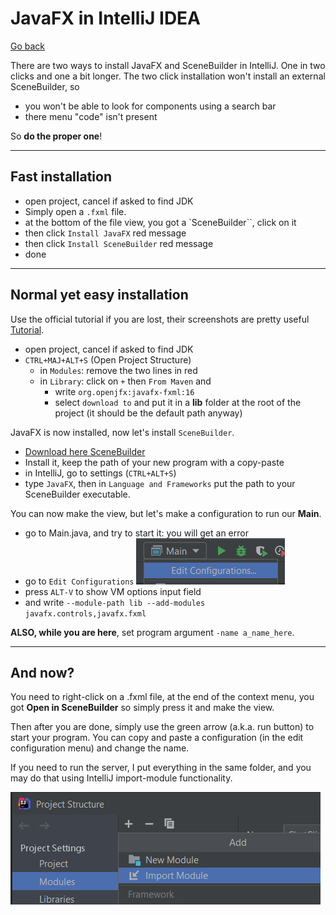 # JavaFX in IntelliJ IDEA

[Go back](../index.md)

There are two ways to install JavaFX and SceneBuilder in IntelliJ. One in two clicks and one a bit longer. The two click installation won't install an external SceneBuilder, so 

* you won't be able to look for components using a search bar
* there menu "code" isn't present

So **do the proper one**!

<hr class="sr">

## Fast installation

* open project, cancel if asked to find JDK
* Simply open a ``.fxml`` file.
* at the bottom of the file view, you got a `SceneBuilder``, click on it
* then click ``Install JavaFX`` red message
* then click ``Install SceneBuilder`` red message
* done

<hr class="sl">

## Normal yet easy installation

Use the official tutorial if you are lost, their screenshots are pretty useful [Tutorial](https://openjfx.io/openjfx-docs/#IDEA-IDE).

* open project, cancel if asked to find JDK
* `CTRL+MAJ+ALT+S` (Open Project Structure)
    * in `Modules`: remove the two lines in red
    * in ``Library``: click on `+` then ``From Maven``
    and 
      * write ``org.openjfx:javafx-fxml:16``
      * select ``download to`` and put it in a **lib** folder at the root of the project (it should be the default path anyway)

JavaFX is now installed, now let's install ``SceneBuilder``.

* [Download here SceneBuilder](https://gluonhq.com/products/scene-builder/#download)
* Install it, keep the path of your new program with a copy-paste
* in IntelliJ, go to settings (`CTRL+ALT+S`)
* type ``JavaFX``, then in ``Language and Frameworks`` put the path to your SceneBuilder executable.
  
You can now make the view, but let's make a configuration to run our **Main**.

* go to Main.java, and try to start it: you will get an error
* go to ``Edit Configurations`` ![idea](idea.png)
* press ``ALT-V`` to show VM options input field
* and write ``--module-path lib --add-modules javafx.controls,javafx.fxml``

**ALSO, while you are here**, set program argument ``-name a_name_here``.

<hr class="sr">

## And now?

You need to right-click on a .fxml file, at the end of the context menu, you got **Open in SceneBuilder** so simply press it and make the view.

Then after you are done, simply use the green arrow (a.k.a. run button) to start your program. You can copy and paste a configuration (in the edit configuration menu) and change the name.

If you need to run the server, I put everything in the same folder, and you may do that using IntelliJ import-module functionality.

![module](module.png)